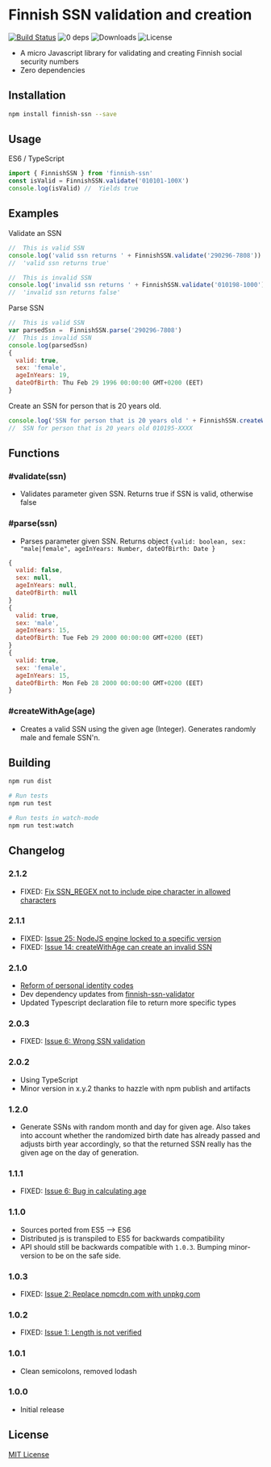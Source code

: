 # Finnish SSN validation and creation

[![Build Status](https://travis-ci.org/vkomulai/finnish-ssn.svg?branch=master)](https://travis-ci.org/vkomulai/finnish-ssn) ![0 deps](https://david-dm.org/vkomulai/finnish-ssn.svg) ![Downloads](https://img.shields.io/npm/dt/finnish-ssn.svg) ![License](https://img.shields.io/npm/l/finnish-ssn.svg)

- A micro Javascript library for validating and creating Finnish social security numbers
- Zero dependencies

## Installation

```sh
npm install finnish-ssn --save
```

## Usage

ES6 / TypeScript

```js
import { FinnishSSN } from 'finnish-ssn'
const isValid = FinnishSSN.validate('010101-100X')
console.log(isValid) //  Yields true
```

## Examples

Validate an SSN

```js
//  This is valid SSN
console.log('valid ssn returns ' + FinnishSSN.validate('290296-7808'))
//  'valid ssn returns true'

//  This is invalid SSN
console.log('invalid ssn returns ' + FinnishSSN.validate('010198-1000'))
//  'invalid ssn returns false'
```

Parse SSN

```js
//  This is valid SSN
var parsedSsn =  FinnishSSN.parse('290296-7808')
//  This is invalid SSN
console.log(parsedSsn)
{
  valid: true,
  sex: 'female',
  ageInYears: 19,
  dateOfBirth: Thu Feb 29 1996 00:00:00 GMT+0200 (EET)
}
```

Create an SSN for person that is 20 years old.

```js
console.log('SSN for person that is 20 years old ' + FinnishSSN.createWithAge(20))
//  SSN for person that is 20 years old 010195-XXXX
```

## Functions

### #validate(ssn)

- Validates parameter given SSN. Returns true if SSN is valid, otherwise false

### #parse(ssn)

- Parses parameter given SSN. Returns object `{valid: boolean, sex: "male|female", ageInYears: Number, dateOfBirth: Date }`

```js
{
  valid: false,
  sex: null,
  ageInYears: null,
  dateOfBirth: null
}
{
  valid: true,
  sex: 'male',
  ageInYears: 15,
  dateOfBirth: Tue Feb 29 2000 00:00:00 GMT+0200 (EET)
}
{
  valid: true,
  sex: 'female',
  ageInYears: 15,
  dateOfBirth: Mon Feb 28 2000 00:00:00 GMT+0200 (EET)
}
```

### #createWithAge(age)

- Creates a valid SSN using the given age (Integer). Generates randomly male and female SSN'n.

## Building

```sh
npm run dist

# Run tests
npm run test

# Run tests in watch-mode
npm run test:watch
```

## Changelog

### 2.1.2

- FIXED: [Fix SSN_REGEX not to include pipe character in allowed characters](https://github.com/vkomulai/finnish-ssn/pull/28)

### 2.1.1

- FIXED: [Issue 25: NodeJS engine locked to a specific version](https://github.com/vkomulai/finnish-ssn/issues/25)
- FIXED: [Issue 14: createWithAge can create an invalid SSN](https://github.com/vkomulai/finnish-ssn/issues/14)

### 2.1.0

- [Reform of personal identity codes](https://dvv.fi/en/reform-of-personal-identity-code)
- Dev dependency updates from [finnish-ssn-validator](https://github.com/orangitfi/finnish-ssn-validator)
- Updated Typescript declaration file to return more specific types

### 2.0.3

- FIXED: [Issue 6: Wrong SSN validation](https://github.com/vkomulai/finnish-ssn/issues/9)

### 2.0.2

- Using TypeScript
- Minor version in x.y.2 thanks to hazzle with npm publish and artifacts

### 1.2.0

- Generate SSNs with random month and day for given age. Also takes into account whether the randomized birth date has already passed and adjusts birth year accordingly, so that the returned SSN really has the given age on the day of generation.

### 1.1.1

- FIXED: [Issue 6: Bug in calculating age](https://github.com/vkomulai/finnish-ssn/issues/6)

### 1.1.0

- Sources ported from ES5 --> ES6
- Distributed js is transpiled to ES5 for backwards compatibility
- API should still be backwards compatible with `1.0.3`. Bumping minor-version to be on the safe side.

### 1.0.3

- FIXED: [Issue 2: Replace npmcdn.com with unpkg.com](https://github.com/vkomulai/finnish-ssn/issues/2)

### 1.0.2

- FIXED: [Issue 1: Length is not verified](https://github.com/vkomulai/finnish-ssn/issues/1)

### 1.0.1

- Clean semicolons, removed lodash

### 1.0.0

- Initial release

## License

[MIT License](LICENSE)

